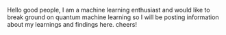 Hello good people, 
I am a machine learning enthusiast and would like to break ground on quantum machine learning 
so I will be posting information about my learnings and findings here.
cheers!
